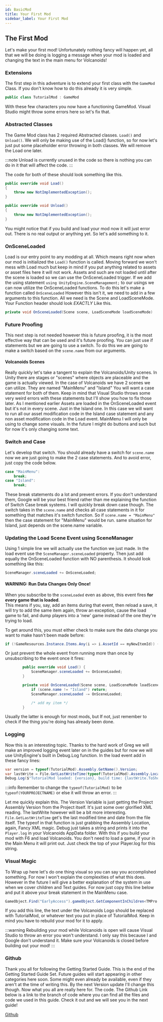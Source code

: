 ```yaml
---
id: BasicMod
title: Your First Mod
sidebar_label: Your First Mod
---
```


## The First Mod
Let's make your first mod! Unfortunately nothing fancy will happen yet, all that we will be doing is logging a message when your mod is loaded and changing the text in the main menu for Volcanoids!

### Extensions
The first step in this adventure is to extend your first class with the `GameMod` Class. If you don't know how to do this already it is very simple.

```cs
public class TutorialMod : GameMod
```

With these few characters you now have a functioning GameMod. Visual Studio might throw some errors here so let's fix that.

### Abstracted Classes
The Game Mod class has 2 required Abstracted classes. `Load()` and `Unload()`. We will only be making use of the Load() function, so for now let's just put some placeholder error throwing in both classes. We will remove the Load one later.

:::note
Unload is currently unused in the code so there is nothing you can do in it that will affect the code.
:::

The code for both of these should look something like this. 

```cs
public override void Load()
{
    throw new NotImplementedException();
}

public override void Unload()
{
    throw new NotImplementedException();
}
```

You might notice that if you build and load your mod now it will just error out. There is no real output or anything yet. So let's add something to it.

### OnSceneLoaded
Load is our entry point to any modding at all. Which means right now when our mod is initialized the `Load()` function is called. Moving forward we won't mess with Load much but keep in mind if you put anything related to assets or asset files here it will not work. Assets and such are not loaded until after the scene is loaded so we can use the OnSceneLoaded trigger. If we add the using statement `using UnityEngine.SceneManagement;` to our usings we can now utilize the OnSceneLoaded functions. To do this let's make a function called `OnSceneLoaded` However this isn't it, we need to add in a few arguments to this function. All we need is the Scene and LoadSceneMode. Your Function header should look *EXACTLY* Like this.

```cs
private void OnSceneLoaded(Scene scene, LoadSceneMode loadSceneMode)
```

### Future Proofing
This next step is not needed however this is future proofing, it is the most effective way that can be used and it's future proofing. You can just use if statements but we are going to use a switch. To do this we are going to make a switch based on the `scene.name` from our arguments.

#### Volcanoids Scenes
Really quickly let's take a tangent to explain the Volcanoids/Unity scenes. In Unity there are stages or "scenes" where objects are placeable and the game is actually viewed. In the case of Volcanoids we have 2 scenes we can utilize. They are named "MainMenu" and "Island" You will want a case statement for both of them. Keep in mind that Visual Studio throws some very weird errors with these statements but I'll show you how to fix those later. As I mentioned earlier Assets are loaded in the OnSceneLoaded event but it's not in every scene. Just in the Island one. In this case we will want to run all our asset modification code in the Island case statement and any non asset modification code in the Load event. MainMenu I will only be using to change some visuals. In the future I might do buttons and such but for now it's only changing some text.

### Switch and Case
Let's develop that switch. You should already have a switch for `scene.name` now we are just going to make the 2 case statements. And to avoid error, just copy the code below.

```cs
case "MainMenu":
    break;
case "Island":
    break;
```

These break statements do a lot and prevent errors. If you don't understand them, Google will be your best friend rather than me explaining the function of Switch Case break systems. I will quickly break down case though. The switch takes in the `scene.name` and checks all case statements in it for something that matches it's switch function. So if `scene.name = "MainMenu"` then the case statement for "MainMenu" would be run. same situation for Island, just depends on the scene.name variable.

### Updating the Load Scene Event using SceneManager
Using 1 simple line we will actually use the function we just made. In the load event use the `SceneManager.sceneLoaded` property. Then just add equally the OnSceneLoaded function with NO parenthesis. It should look something like this:

```cs
SceneManager.sceneLoaded += OnSceneLoaded;
```

#### WARNING: Run Data Changes Only Once!
When you subscribe to the `sceneLoaded` even as above, this event fires **for every game that is loaded**.<br/>
This means if you, say, add an items during that event, then reload a save, it will try to add the same item again, throw an exception, cause the load game to fail, and dump players into a 'new' game instead of the one they're trying to load.

To get around this, you must either check to make sure the data change you want to make hasn't been made before:
```cs
if (!GameResources.Instance.Items.Any(i => i.AssetId == myNewItemId)) { /* add my item */ }
```

Or just prevent the whole event from running more than once by unsubscribing to the event once it fires:
```cs
        public override void Load() {
            SceneManager.sceneLoaded += OnSceneLoaded;
        }

        private void OnSceneLoaded(Scene scene, LoadSceneMode loadSceneMode) {
            if (scene.name != "Island") return;
            SceneManager.sceneLoaded -= OnSceneLoaded;

            /* add my item */
        }
```

Usually the latter is enough for most mods, but If not, just remember to check if the thing you're doing has already been done.

### Logging
Now this is an interesting topic. Thanks to the hard work of Greg we will make an improved logging event later on in the guides but for now we will use UnityEngine's built in Debug.Log function. In the load event add in these fancy lines:

```cs
var version = typeof(TutorialMod).Assembly.GetName().Version;
var lastWrite = File.GetLastWriteTime(typeof(TutorialMod).Assembly.Location);
Debug.Log($"TutorialMod loaded: {version}, build time: {lastWrite.ToShortTimeString()}");
```

:::info
Remember to change the `typeof(TutorialMod)` to be `typeof(YOURPROJECTNAME)` or else it will throw an error.
:::

Let me quickly explain this. The Version Variable is just getting the Project Assembly Version from the Project itself. It's just some over glorified XML reading. The lastWrite however will be a bit more interesting. `File.GetLastWriteTime` get's the last modified time and date from the file itself. The typeof in that function is just grabbing the Assembly Location, again, Fancy XML magic. Debug just takes a string and prints it into the `Player.log` in your Volcanoids AppData folder. With this if you build your mod with F6 and load Volcanoids. You don't need to load a game, if your in the Main Menu it will print out. Just check the top of your Player.log for this string.

### Visual Magic
To Wrap up here let's do one thing visual so you can say you accomplished something. For now I won't explain the complexities of what this does. However in the future I will give a better explanation of the system in use when we cover children and Text guides. For now just copy this line below and put it above your break statement in the MainMenu case. 

```cs
GameObject.Find("EarlyAccess").gameObject.GetComponentInChildren<TMPro.TextMeshProUGUI>().text = "TutorialMod";
```

If you add this line, the text under the Volcanoids Logo should be replaced with TutorialMod, or whatever text you put in place of TutorialMod. Keep in mind you have to rebuild your mod for it to apply.

:::warning
Rebuilding your mod while Volcanoids is open will cause Visual Studio to throw an error you won't understand. I only say this because I and Google don't understand it. Make sure your Volcanoids is closed before building out your mod!
:::

### Github
Thank you all for following the Getting Started Guide. This is the end of the Getting Started Guide Set. Future guides will start appearing in other categories here soon. Some might even already be available, even if they aren't at the time of writing this. By the next Version update I'll change this though. Now what you all are really here for. The code. The Github Link below is a link to the branch of code where you can find all the files and code we used in this guide. Check it out and we will see you in the next guide!

[Github](https://github.com/VolcanoidsModding/VolcanoidsGuides/tree/main/GettingStarted)
